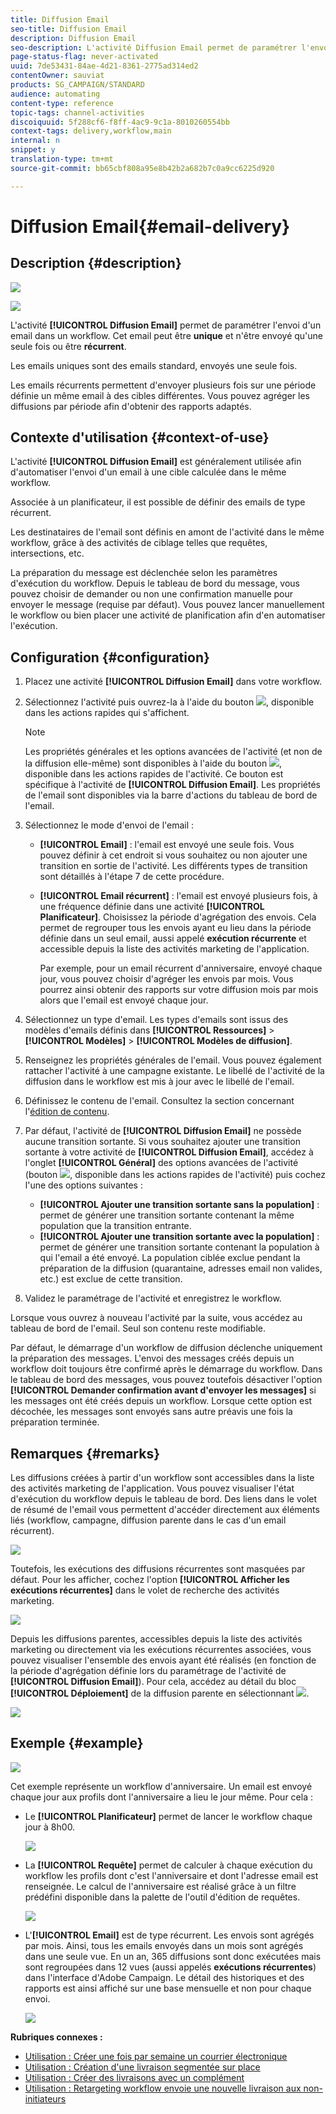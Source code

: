 ```yaml
---
title: Diffusion Email
seo-title: Diffusion Email
description: Diffusion Email
seo-description: L'activité Diffusion Email permet de paramétrer l'envoi d'un email unique ou récurrent dans un workflow.
page-status-flag: never-activated
uuid: 7de53431-84ae-4d21-8361-2775ad314ed2
contentOwner: sauviat
products: SG_CAMPAIGN/STANDARD
audience: automating
content-type: reference
topic-tags: channel-activities
discoiquuid: 5f288cf6-f8ff-4ac9-9c1a-8010260554bb
context-tags: delivery,workflow,main
internal: n
snippet: y
translation-type: tm+mt
source-git-commit: bb65cbf808a95e8b42b2a682b7c0a9cc6225d920

---
```



# Diffusion Email{#email-delivery}

## Description {#description}

![](assets/email.png)

![](assets/recurrentemail.png)

L'activité **[!UICONTROL Diffusion Email]** permet de paramétrer l'envoi d'un email dans un workflow. Cet email peut être **unique** et n'être envoyé qu'une seule fois ou être **récurrent**.

Les emails uniques sont des emails standard, envoyés une seule fois.

Les emails récurrents permettent d'envoyer plusieurs fois sur une période définie un même email à des cibles différentes. Vous pouvez agréger les diffusions par période afin d'obtenir des rapports adaptés.

## Contexte d'utilisation {#context-of-use}

L'activité **[!UICONTROL Diffusion Email]** est généralement utilisée afin d'automatiser l'envoi d'un email à une cible calculée dans le même workflow.

Associée à un planificateur, il est possible de définir des emails de type récurrent.

Les destinataires de l'email sont définis en amont de l'activité dans le même workflow, grâce à des activités de ciblage telles que requêtes, intersections, etc.

La préparation du message est déclenchée selon les paramètres d'exécution du workflow. Depuis le tableau de bord du message, vous pouvez choisir de demander ou non une confirmation manuelle pour envoyer le message (requise par défaut). Vous pouvez lancer manuellement le workflow ou bien placer une activité de planification afin d'en automatiser l'exécution.

## Configuration {#configuration}

1. Placez une activité **[!UICONTROL Diffusion Email]** dans votre workflow.
1. Sélectionnez l'activité puis ouvrez-la à l'aide du bouton ![](assets/edit_darkgrey-24px.png), disponible dans les actions rapides qui s'affichent.

   >[!NOTE]
   >
   >Les propriétés générales et les options avancées de l'activité (et non de la diffusion elle-même) sont disponibles à l'aide du bouton ![](assets/dlv_activity_params-24px.png), disponible dans les actions rapides de l'activité. Ce bouton est spécifique à l'activité de **[!UICONTROL Diffusion Email]**. Les propriétés de l'email sont disponibles via la barre d'actions du tableau de bord de l'email.

1. Sélectionnez le mode d'envoi de l'email :

   * **[!UICONTROL Email]** : l'email est envoyé une seule fois. Vous pouvez définir à cet endroit si vous souhaitez ou non ajouter une transition en sortie de l'activité. Les différents types de transition sont détaillés à l'étape 7 de cette procédure.
   * **[!UICONTROL Email récurrent]** : l'email est envoyé plusieurs fois, à une fréquence définie dans une activité **[!UICONTROL Planificateur]**. Choisissez la période d'agrégation des envois. Cela permet de regrouper tous les envois ayant eu lieu dans la période définie dans un seul email, aussi appelé **exécution récurrente** et accessible depuis la liste des activités marketing de l'application.

      Par exemple, pour un email récurrent d'anniversaire, envoyé chaque jour, vous pouvez choisir d'agréger les envois par mois. Vous pourrez ainsi obtenir des rapports sur votre diffusion mois par mois alors que l'email est envoyé chaque jour.

1. Sélectionnez un type d'email. Les types d'emails sont issus des modèles d'emails définis dans **[!UICONTROL Ressources]** &gt; **[!UICONTROL Modèles]** &gt; **[!UICONTROL Modèles de diffusion]**.
1. Renseignez les propriétés générales de l'email. Vous pouvez également rattacher l'activité à une campagne existante. Le libellé de l'activité de la diffusion dans le workflow est mis à jour avec le libellé de l'email.
1. Définissez le contenu de l'email. Consultez la section concernant l'[édition de contenu](../../designing/using/about-email-content-design.md).
1. Par défaut, l'activité de **[!UICONTROL Diffusion Email]** ne possède aucune transition sortante. Si vous souhaitez ajouter une transition sortante à votre activité de **[!UICONTROL Diffusion Email]**, accédez à l'onglet **[!UICONTROL Général]** des options avancées de l'activité (bouton ![](assets/dlv_activity_params-24px.png), disponible dans les actions rapides de l'activité) puis cochez l'une des options suivantes :

   * **[!UICONTROL Ajouter une transition sortante sans la population]** : permet de générer une transition sortante contenant la même population que la transition entrante.
   * **[!UICONTROL Ajouter une transition sortante avec la population]** : permet de générer une transition sortante contenant la population à qui l'email a été envoyé. La population ciblée exclue pendant la préparation de la diffusion (quarantaine, adresses email non valides, etc.) est exclue de cette transition.

1. Validez le paramétrage de l'activité et enregistrez le workflow.

Lorsque vous ouvrez à nouveau l'activité par la suite, vous accédez au tableau de bord de l'email. Seul son contenu reste modifiable.

Par défaut, le démarrage d'un workflow de diffusion déclenche uniquement la préparation des messages. L'envoi des messages créés depuis un workflow doit toujours être confirmé après le démarrage du workflow. Dans le tableau de bord des messages, vous pouvez toutefois désactiver l'option **[!UICONTROL Demander confirmation avant d'envoyer les messages]** si les messages ont été créés depuis un workflow. Lorsque cette option est décochée, les messages sont envoyés sans autre préavis une fois la préparation terminée.

## Remarques  {#remarks}

Les diffusions créées à partir d'un workflow sont accessibles dans la liste des activités marketing de l'application. Vous pouvez visualiser l'état d'exécution du workflow depuis le tableau de bord. Des liens dans le volet de résumé de l'email vous permettent d'accéder directement aux éléments liés (workflow, campagne, diffusion parente dans le cas d'un email récurrent).

![](assets/wkf_display_recurrent_executions_2.png)

Toutefois, les exécutions des diffusions récurrentes sont masquées par défaut. Pour les afficher, cochez l'option **[!UICONTROL Afficher les exécutions récurrentes]** dans le volet de recherche des activités marketing.

![](assets/wkf_display_recurrent_executions.png)

Depuis les diffusions parentes, accessibles depuis la liste des activités marketing ou directement via les exécutions récurrentes associées, vous pouvez visualiser l'ensemble des envois ayant été réalisés (en fonction de la période d'agrégation définie lors du paramétrage de l'activité de **[!UICONTROL Diffusion Email]**). Pour cela, accédez au détail du bloc **[!UICONTROL Déploiement]** de la diffusion parente en sélectionnant ![](assets/wkf_dlv_detail_button.png).

![](assets/wkf_display_recurrent_executions_3.png)

## Exemple {#example}

![](assets/wkf_delivery_example_1.png)

Cet exemple représente un workflow d'anniversaire. Un email est envoyé chaque jour aux profils dont l'anniversaire a lieu le jour même. Pour cela :

* Le **[!UICONTROL Planificateur]** permet de lancer le workflow chaque jour à 8h00.

   ![](assets/wkf_delivery_example_2.png)

* La **[!UICONTROL Requête]** permet de calculer à chaque exécution du workflow les profils dont c'est l'anniversaire et dont l'adresse email est renseignée. Le calcul de l'anniversaire est réalisé grâce à un filtre prédéfini disponible dans la palette de l'outil d'édition de requêtes.

   ![](assets/wkf_delivery_example_3.png)

* L'**[!UICONTROL Email]** est de type récurrent. Les envois sont agrégés par mois. Ainsi, tous les emails envoyés dans un mois sont agrégés dans une seule vue. En un an, 365 diffusions sont donc exécutées mais sont regroupées dans 12 vues (aussi appelés **exécutions récurrentes**) dans l'interface d'Adobe Campaign. Le détail des historiques et des rapports est ainsi affiché sur une base mensuelle et non pour chaque envoi.

   ![](assets/wkf_delivery_example_4.png)

**Rubriques connexes :**

* [Utilisation : Créer une fois par semaine un courrier électronique](../../automating/using/workflow-weekly-offer.md)
* [Utilisation : Création d'une livraison segmentée sur place](../../automating/using/workflow-segmentation-location.md)
* [Utilisation : Créer des livraisons avec un complément](../../automating/using/workflow-created-query-with-complement.md)
* [Utilisation : Retargeting workflow envoie une nouvelle livraison aux non-initiateurs](../../automating/using/workflow-cross-channel-retargeting.md)